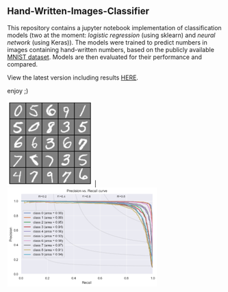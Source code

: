 ## Hand-Written-Images-Classifier
This repository contains a jupyter notebook implementation of classification models (two at the moment: _logistic regression_ (using sklearn) and _neural network_ (using Keras)). 
The models were trained to predict numbers in images containing hand-written numbers, based on the publicly available [MNIST dataset](http://yann.lecun.com/exdb/mnist/). 
Models are then evaluated for their performance and compared. 

View the latest version including results [HERE](https://github.com/ErezWasserman/hand-written-images-classifier/blob/master/Evaluate%20classification%20methods%20for%20hand-written%20digits%20identifiers.ipynb).

enjoy ;)


<img src="https://github.com/ErezWasserman/hand-written-images-classifier/blob/master/imgs/rand_imgs.png" width="200"> | <img src="https://github.com/ErezWasserman/hand-written-images-classifier/blob/master/imgs/P-R_curve.png" width="350">
